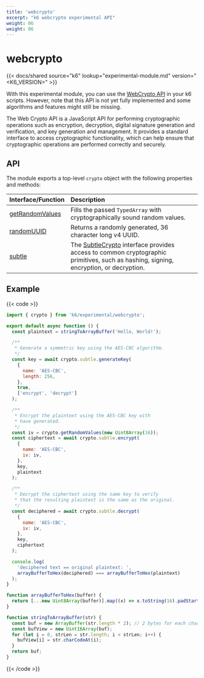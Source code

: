 ```yaml
---
title: 'webcrypto'
excerpt: "k6 webcrypto experimental API"
weight: 06
weight: 06
---
```


# webcrypto

{{< docs/shared source="k6" lookup="experimental-module.md" version="<K6_VERSION>" >}}

With this experimental module, you can use the [WebCrypto API](https://developer.mozilla.org/en-US/docs/Web/API/Web_Crypto_API) in your k6 scripts. However, note that this API is not yet fully implemented and some algorithms and features might still be missing.

The Web Crypto API is a JavaScript API for performing cryptographic operations such as encryption, decryption, digital signature generation and verification, and key generation and management. It provides a standard interface to access cryptographic functionality, which can help ensure that cryptographic operations are performed correctly and securely.

## API

The module exports a top-level `crypto` object with the following properties and methods:

| Interface/Function                                                                                                          | Description                                                                                                                                                                                                                           |
| :-------------------------------------------------------------------------------------------------------------------------- | :------------------------------------------------------------------------------------------------------------------------------------------------------------------------------------------------------------------------------------ |
| [getRandomValues](https://grafana.com/docs/k6/<K6_VERSION>/javascript-api/k6-experimental/webcrypto/crypto/getrandomvalues) | Fills the passed `TypedArray` with cryptographically sound random values.                                                                                                                                                             |
| [randomUUID](https://grafana.com/docs/k6/<K6_VERSION>/javascript-api/k6-experimental/webcrypto/crypto/randomuuid)           | Returns a randomly generated, 36 character long v4 UUID.                                                                                                                                                                              |
| [subtle](https://grafana.com/docs/k6/<K6_VERSION>/javascript-api/k6-experimental/webcrypto/subtlecrypto)                    | The [SubtleCrypto](https://grafana.com/docs/k6/<K6_VERSION>/javascript-api/k6-experimental/webcrypto/subtlecrypto) interface provides access to common cryptographic primitives, such as hashing, signing, encryption, or decryption. |

## Example

{{< code >}}

```javascript
import { crypto } from 'k6/experimental/webcrypto';

export default async function () {
  const plaintext = stringToArrayBuffer('Hello, World!');

  /**
   * Generate a symmetric key using the AES-CBC algorithm.
   */
  const key = await crypto.subtle.generateKey(
    {
      name: 'AES-CBC',
      length: 256,
    },
    true,
    ['encrypt', 'decrypt']
  );

  /**
   * Encrypt the plaintext using the AES-CBC key with
   * have generated.
   */
  const iv = crypto.getRandomValues(new Uint8Array(16));
  const ciphertext = await crypto.subtle.encrypt(
    {
      name: 'AES-CBC',
      iv: iv,
    },
    key,
    plaintext
  );

  /**
   * Decrypt the ciphertext using the same key to verify
   * that the resulting plaintext is the same as the original.
   */
  const deciphered = await crypto.subtle.decrypt(
    {
      name: 'AES-CBC',
      iv: iv,
    },
    key,
    ciphertext
  );

  console.log(
    'deciphered text == original plaintext: ',
    arrayBufferToHex(deciphered) === arrayBufferToHex(plaintext)
  );
}

function arrayBufferToHex(buffer) {
  return [...new Uint8Array(buffer)].map((x) => x.toString(16).padStart(2, '0')).join('');
}

function stringToArrayBuffer(str) {
  const buf = new ArrayBuffer(str.length * 2); // 2 bytes for each char
  const bufView = new Uint16Array(buf);
  for (let i = 0, strLen = str.length; i < strLen; i++) {
    bufView[i] = str.charCodeAt(i);
  }
  return buf;
}
```

{{< /code >}}

